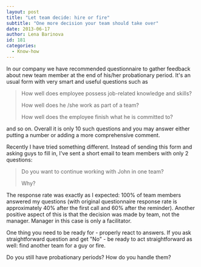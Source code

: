 ```yaml
---
layout: post
title: "Let team decide: hire or fire"
subtitle: "One more decision your team should take over"
date: 2013-06-17
author: Lena Barinova
id: 181
categories:
  - Know-how
---
```


In our company we have recommended questionnaire to gather feedback about new team member at the end of his/her probationary period. It's an usual form with very smart and useful questions such as

> How well does employee possess job-related knowledge and skills?
>
> How well does he /she work as part of a team?
>
> How well does the employee finish what he is committed to?

and so on. Overall it is only 10 such questions and you may answer either putting a number or adding a more comprehensive comment.

Recently I have tried something different. Instead of sending this form and asking guys to fill in, I've sent a short email to team members with only 2 questions:

> Do you want to continue working with John in one team?
>
> Why?

The response rate was exactly as I expected: 100% of team members answered my questions (with original questionnaire response rate is approximately 40% after the first call and 60% after the reminder). Another positive aspect of this is that the decision was made by team, not the manager. Manager in this case is only a facilitator.

One thing you need to be ready for - properly react to answers. If you ask straightforward question and get "No" - be ready to act straightforward as well: find another team for a guy or fire.

Do you still have probationary periods? How do you handle them?